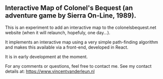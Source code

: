 ## Interactive Map of Colonel's Bequest (an adventure game by Sierra On-Line, 1989).

This is an experiment to add an interactive map to the colonelsbequest.net website (when it will relaunch, hopefuly, one day...).

It implements an interactive map using a very simple path-finding algorithm and makes this available via a front-end, developed in React.

It is in early development at the moment.

For any comments or questions, feel free to contact me. See my contact details at: https://www.vincentvanderleun.nl